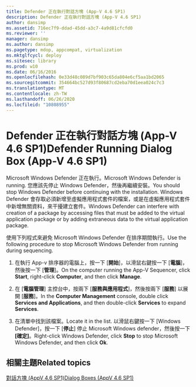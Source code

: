 ```yaml
---
title: Defender 正在執行對話方塊 (App-V 4.6 SP1)
description: Defender 正在執行對話方塊 (App-V 4.6 SP1)
author: dansimp
ms.assetid: 716ec7f9-ddad-45dd-a3c7-4a9d81cfcfd0
ms.reviewer: ''
manager: dansimp
ms.author: dansimp
ms.pagetype: mdop, appcompat, virtualization
ms.mktglfcycl: deploy
ms.sitesec: library
ms.prod: w10
ms.date: 06/16/2016
ms.openlocfilehash: 0e33d48c089d7bf903c65da804e6cf5aa1bd2065
ms.sourcegitcommit: 354664bc527d93f80687cd2eba70d1eea024c7c3
ms.translationtype: MT
ms.contentlocale: zh-TW
ms.lasthandoff: 06/26/2020
ms.locfileid: "10808955"
---
```

# <span data-ttu-id="3e4a0-103">Defender 正在執行對話方塊 (App-V 4.6 SP1)</span><span class="sxs-lookup"><span data-stu-id="3e4a0-103">Defender Running Dialog Box (App-V 4.6 SP1)</span></span>


<span data-ttu-id="3e4a0-104">Microsoft Windows Defender 正在執行。</span><span class="sxs-lookup"><span data-stu-id="3e4a0-104">Microsoft Windows Defender is running.</span></span> <span data-ttu-id="3e4a0-105">您應該先停止 Windows Defender，然後再繼續安裝。</span><span class="sxs-lookup"><span data-stu-id="3e4a0-105">You should stop Windows Defender before continuing with the installation.</span></span> <span data-ttu-id="3e4a0-106">Windows Defender 會存取必須新增至虛擬應用程式套件的檔案，或是在虛擬應用程式套件中新增無關資料，來干擾建立套件。</span><span class="sxs-lookup"><span data-stu-id="3e4a0-106">Windows Defender can interfere with creation of a package by accessing files that must be added to the virtual application package or by adding extraneous data to the virtual application package.</span></span>

<span data-ttu-id="3e4a0-107">使用下列程式來避免 Microsoft Windows Defender 在排序期間執行。</span><span class="sxs-lookup"><span data-stu-id="3e4a0-107">Use the following procedure to stop Microsoft Windows Defender from running during sequencing.</span></span>

1.  <span data-ttu-id="3e4a0-108">在執行 App-v 排序器的電腦上，按一下 [**開始**]，以滑鼠右鍵按一下 [**電腦**]，然後按一下 [**管理**]。</span><span class="sxs-lookup"><span data-stu-id="3e4a0-108">On the computer running the App-V Sequencer, click **Start**, right-click **Computer**, and then click **Manage**.</span></span>

2.  <span data-ttu-id="3e4a0-109">在 [**電腦管理**] 主控台中，按兩下 [**服務與應用程式**]，然後按兩下 [**服務**] 以展開 [**服務**]。</span><span class="sxs-lookup"><span data-stu-id="3e4a0-109">In the **Computer Management** console, double click **Services and Applications**, and then double-click **Services** to expand **Services**.</span></span>

3.  <span data-ttu-id="3e4a0-110">在清單中找到該檔案。</span><span class="sxs-lookup"><span data-stu-id="3e4a0-110">Locate it in the list.</span></span> <span data-ttu-id="3e4a0-111">以滑鼠右鍵按一下 [Windows Defender]，按一下 [**停止**] 停止 Microsoft Windows defender，然後按一下 **[確定]**。</span><span class="sxs-lookup"><span data-stu-id="3e4a0-111">Right-click Windows Defender, click **Stop** to stop Microsoft Windows Defender, and then click **Ok**.</span></span>

## <span data-ttu-id="3e4a0-112">相關主題</span><span class="sxs-lookup"><span data-stu-id="3e4a0-112">Related topics</span></span>


[<span data-ttu-id="3e4a0-113">對話方塊 (AppV 4.6 SP1)</span><span class="sxs-lookup"><span data-stu-id="3e4a0-113">Dialog Boxes (AppV 4.6 SP1)</span></span>](dialog-boxes--appv-46-sp1-.md)

 

 





